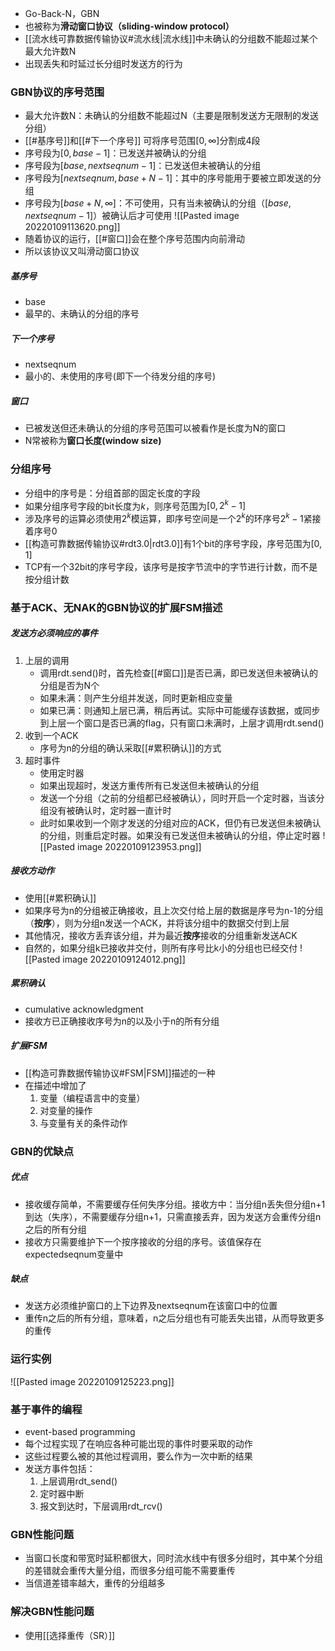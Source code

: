 - Go-Back-N，GBN
- 也被称为**滑动窗口协议（sliding-window protocol）**
- [[流水线可靠数据传输协议#流水线|流水线]]中未确认的分组数不能超过某个最大允许数N
- 出现丢失和时延过长分组时发送方的行为

### GBN协议的序号范围
- 最大允许数N：未确认的分组数不能超过N（主要是限制发送方无限制的发送分组）
- [[#基序号]]和[[#下一个序号]] 可将序号范围$[0, \infty]$分割成4段
- 序号段为$[0, base - 1 ]$：已发送并被确认的分组
- 序号段为$[base, nextseqnum - 1 ]$：已发送但未被确认的分组
- 序号段为$[nextseqnum, base + N - 1]$：其中的序号能用于要被立即发送的分组
- 序号段为$[base + N, \infty]$：不可使用，只有当未被确认的分组（$[base, nextseqnum - 1 ]$）被确认后才可使用
![[Pasted image 20220109113620.png]]
- 随着协议的运行，[[#窗口]]会在整个序号范围内向前滑动
- 所以该协议又叫滑动窗口协议
##### 基序号
- base
- 最早的、未确认的分组的序号
##### 下一个序号
- nextseqnum
- 最小的、未使用的序号(即下一个待发分组的序号)
##### 窗口
- 已被发送但还未确认的分组的序号范围可以被看作是长度为N的窗口
- N常被称为**窗口长度(window size)**

### 分组序号
- 分组中的序号是：分组首部的固定长度的字段
- 如果分组序号字段的bit长度为$k$，则序号范围为$[0, 2^k-1]$
- 涉及序号的运算必须使用$2^k$模运算，即序号空间是一个$2^k$的环序号$2^k-1$紧接着序号0
- [[构造可靠数据传输协议#rdt3.0|rdt3.0]]有1个bit的序号字段，序号范围为$[0,1]$
- TCP有一个32bit的序号字段，该序号是按字节流中的字节进行计数，而不是按分组计数

###  基于ACK、无NAK的GBN协议的扩展FSM描述
##### 发送方必须响应的事件
1. 上层的调用
	- 调用rdt.send()时，首先检查[[#窗口]]是否已满，即已发送但未被确认的分组是否为N个
	- 如果未满：则产生分组并发送，同时更新相应变量
	- 如果已满：则通知上层已满，稍后再试。实际中可能缓存该数据，或同步到上层一个窗口是否已满的flag，只有窗口未满时，上层才调用rdt.send()
2. 收到一个ACK
	- 序号为n的分组的确认采取[[#累积确认]]的方式
3. 超时事件
	- 使用定时器
	- 如果出现超时，发送方重传所有已发送但未被确认的分组
	- 发送一个分组（之前的分组都已经被确认），同时开启一个定时器，当该分组没有被确认时，定时器一直计时
	- 此时如果收到一个刚才发送的分组对应的ACK，但仍有已发送但未被确认的分组，则重启定时器。如果没有已发送但未被确认的分组，停止定时器
![[Pasted image 20220109123953.png]]
##### 接收方动作
- 使用[[#累积确认]]
- 如果序号为n的分组被正确接收，且上次交付给上层的数据是序号为n-1的分组（**按序**），则为分组n发送一个ACK，并将该分组中的数据交付到上层
- 其他情况，接收方丢弃该分组，并为最近**按序**接收的分组重新发送ACK
- 自然的，如果分组k已接收并交付，则所有序号比k小的分组也已经交付
![[Pasted image 20220109124012.png]]
##### 累积确认
- cumulative acknowledgment
- 接收方已正确接收序号为n的以及小于n的所有分组
##### 扩展FSM
- [[构造可靠数据传输协议#FSM|FSM]]描述的一种
- 在描述中增加了
	1. 变量（编程语言中的变量）
	2. 对变量的操作
	3. 与变量有关的条件动作
### GBN的优缺点
##### 优点
- 接收缓存简单，不需要缓存任何失序分组。接收方中：当分组n丢失但分组n+1到达（失序），不需要缓存分组n+1，只需直接丢弃，因为发送方会重传分组n之后的所有分组
- 接收方只需要维护下一个按序接收的分组的序号。该值保存在expectedseqnum变量中
##### 缺点
- 发送方必须维护窗口的上下边界及nextseqnum在该窗口中的位置
- 重传n之后的所有分组，意味着，n之后分组也有可能丢失出错，从而导致更多的重传

### 运行实例
![[Pasted image 20220109125223.png]]

### 基于事件的编程
- event-based programming
- 每个过程实现了在响应各种可能岀现的事件时要采取的动作
- 这些过程要么被的其他过程调用，要么作为一次中断的结果
- 发送方事件包括：
	1. 上层调用rdt_send()
	2. 定时器中断
	3. 报文到达时，下层调用rdt_rcv()

### GBN性能问题
- 当窗口长度和带宽时延积都很大，同时流水线中有很多分组时，其中某个分组的差错就会重传大量分组，而很多分组可能不需要重传
- 当信道差错率越大，重传的分组越多

### 解决GBN性能问题
- 使用[[选择重传（SR）]]